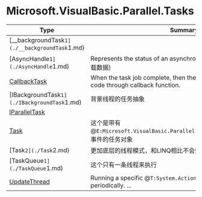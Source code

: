 ﻿
# Microsoft.VisualBasic.Parallel.Tasks

|Type|Summary|
|----|-------|
|[__backgroundTask`1](./__backgroundTask`1.md)||
|[AsyncHandle`1](./AsyncHandle`1.md)|Represents the status of an asynchronous operation.(背景线程加载数据)|
|[CallbackTask](./CallbackTask.md)|When the task job complete, then the program will notify user code through callback function.|
|[IBackgroundTask`1](./IBackgroundTask`1.md)|背景线程的任务抽象|
|[IParallelTask](./IParallelTask.md)||
|[Task](./Task.md)|这个是带有@``E:Microsoft.VisualBasic.Parallel.Tasks.Task.TaskJobComplete``事件的任务对象|
|[Task`2](./Task`2.md)|更加底层的线程模式，和LINQ相比不会受到CPU核心数目的限制|
|[TaskQueue`1](./TaskQueue`1.md)|这个只有一条线程来执行|
|[UpdateThread](./UpdateThread.md)|Running a specific @``T:System.Action`` in the background periodically. ...|

